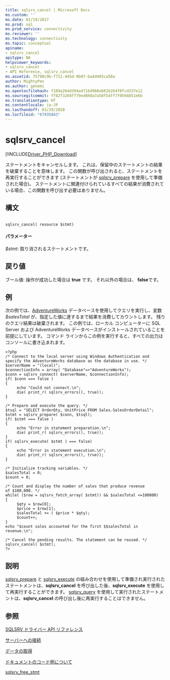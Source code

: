 ```yaml
---
title: sqlsrv_cancel | Microsoft Docs
ms.custom: ''
ms.date: 01/19/2017
ms.prod: sql
ms.prod_service: connectivity
ms.reviewer: ''
ms.technology: connectivity
ms.topic: conceptual
apiname:
- sqlsrv_cancel
apitype: NA
helpviewer_keywords:
- sqlsrv_cancel
- API Reference, sqlsrv_cancel
ms.assetid: 75798c9b-f711-445d-9b8f-ba4d405ca50a
author: MightyPen
ms.author: genemi
ms.openlocfilehash: f109a264d394a47164966e602b264f0fcd337e12
ms.sourcegitcommit: ff82f3260ff79ed860a7a58f54ff7f0594851e6b
ms.translationtype: HT
ms.contentlocale: ja-JP
ms.lasthandoff: 03/29/2020
ms.locfileid: "67935843"
---
```

# <a name="sqlsrv_cancel"></a>sqlsrv_cancel
[!INCLUDE[Driver_PHP_Download](../../includes/driver_php_download.md)]

ステートメントをキャンセルします。 これは、保留中のステートメントの結果を破棄することを意味します。 この関数が呼び出されると、ステートメントを再実行することができます (ステートメントが [sqlsrv_prepare](../../connect/php/sqlsrv-prepare.md) を使用して準備された場合)。 ステートメントに関連付けられているすべての結果が消費されている場合、この関数を呼び出す必要はありません。  
  
## <a name="syntax"></a>構文  
  
```  
  
sqlsrv_cancel( resource $stmt)  
```  
  
#### <a name="parameters"></a>パラメーター  
*$stmt*: 取り消されるステートメントです。  
  
## <a name="return-value"></a>戻り値  
ブール値: 操作が成功した場合は **true** です。 それ以外の場合は、 **false**です。  
  
## <a name="example"></a>例  
次の例では、[AdventureWorks](https://github.com/Microsoft/sql-server-samples/tree/master/samples/databases/adventure-works) データベースを使用してクエリを実行し、変数 *$salesTotal* が、指定した値に達するまで結果を消費してカウントします。 残りのクエリ結果は破棄されます。 この例では、ローカル コンピューターに SQL Server および AdventureWorks データベースがインストールされていることを前提にしています。 コマンド ラインからこの例を実行すると、すべての出力はコンソールに書き込まれます。  
  
```  
<?php  
/* Connect to the local server using Windows Authentication and   
specify the AdventureWorks database as the database in use. */  
$serverName = "(local)";  
$connectionInfo = array( "Database"=>"AdventureWorks");  
$conn = sqlsrv_connect( $serverName, $connectionInfo);  
if( $conn === false )  
{  
     echo "Could not connect.\n";  
     die( print_r( sqlsrv_errors(), true));  
}  
  
/* Prepare and execute the query. */  
$tsql = "SELECT OrderQty, UnitPrice FROM Sales.SalesOrderDetail";  
$stmt = sqlsrv_prepare( $conn, $tsql);  
if( $stmt === false )  
{  
     echo "Error in statement preparation.\n";  
     die( print_r( sqlsrv_errors(), true));  
}  
if( sqlsrv_execute( $stmt ) === false)  
{  
     echo "Error in statement execution.\n";  
     die( print_r( sqlsrv_errors(), true));  
}  
  
/* Initialize tracking variables. */  
$salesTotal = 0;  
$count = 0;  
  
/* Count and display the number of sales that produce revenue  
of $100,000. */  
while( ($row = sqlsrv_fetch_array( $stmt)) && $salesTotal <=100000)  
{  
     $qty = $row[0];  
     $price = $row[1];  
     $salesTotal += ( $price * $qty);  
     $count++;  
}  
echo "$count sales accounted for the first $$salesTotal in revenue.\n";  
  
/* Cancel the pending results. The statement can be reused. */  
sqlsrv_cancel( $stmt);  
?>  
```  
  
## <a name="comments"></a>説明  
[sqlsrv_prepare](../../connect/php/sqlsrv-prepare.md) と [sqlsrv_execute](../../connect/php/sqlsrv-execute.md) の組み合わせを使用して準備され実行されたステートメントは、**sqlsrv_cancel** を呼び出した後、**sqlsrv_execute** を使用して再実行することができます。 [sqlsrv_query](../../connect/php/sqlsrv-query.md) を使用して実行されたステートメントは、**sqlsrv_cancel** の呼び出し後に再実行することはできません。  
  
## <a name="see-also"></a>参照  
[SQLSRV ドライバー API リファレンス](../../connect/php/sqlsrv-driver-api-reference.md)

[サーバーへの接続](../../connect/php/connecting-to-the-server.md)

[データの取得](../../connect/php/retrieving-data.md)

[ドキュメントのコード例について](../../connect/php/about-code-examples-in-the-documentation.md)

[sqlsrv_free_stmt](../../connect/php/sqlsrv-free-stmt.md)

  
